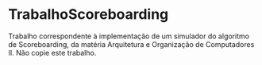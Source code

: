 # TrabalhoScoreboarding

Trabalho correspondente à implementação de um simulador do algoritmo de Scoreboarding, da matéria Arquitetura e Organização de Computadores II.
Não copie este trabalho.
